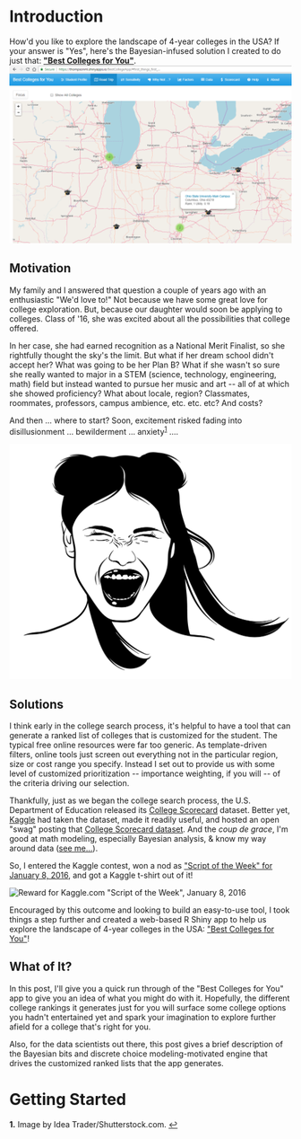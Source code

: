 # Introduction

How'd you like to explore the landscape of 4-year colleges in the USA? If your answer is "Yes", here's the Bayesian-infused solution I created to do just that: [**"Best Colleges for You"**](https://thompsonml.shinyapps.io/BestCollegeApp/).
![A virtual college roadtrip exploring colleges ranked just for you.](BestCollegeApp_roadtrip1.png)

## Motivation

My family and I answered that question a couple of years ago with an enthusiastic "We'd love to!"  Not because we have some great love for college exploration.  But, because our daughter would soon be applying to colleges.  Class of '16, she was excited about all the possibilities that college offered.  

In her case, she had earned recognition as a National Merit Finalist, so she rightfully thought the sky's the limit.  But what if her dream school didn't accept her?  What was going to be her Plan B?  What if she wasn't so sure she really wanted to major in a STEM (science, technology, engineering, math) field but instead wanted to pursue her music and art -- all of at which she showed proficiency?  What about locale, region? Classmates, roommates, professors, campus ambience, etc. etc. etc?  And costs?

And then ... where to start? Soon, excitement risked fading into disillusionment ... bewilderment ... anxiety<sup id="a1">[1](#f1)</sup> ....


![by Idea Trader/Shutterstock.com](https://github.com/apollostream/College_Scorecard/blob/master/shutterstock_701062771.jpg) <!-- .element height="50%" width="50%" -->

## Solutions

I think early in the college search process, it's helpful to have a tool that can generate a ranked list of colleges that is customized for the student.  The typical free online resources were far too generic.  As template-driven filters, online tools just screen out everything not in the particular region, size or cost range you specify. Instead I set out to provide us with some level of customized prioritization -- importance weighting, if you will -- of the criteria driving our selection.  

Thankfully, just as we began the college search process, the U.S. Department of Education released its [College Scorecard](https://collegescorecard.ed.gov/data/) dataset.  Better yet, [Kaggle](https://kaggle.com) had taken the dataset, made it readily useful, and hosted an open "swag" posting that [College Scorecard dataset](https://collegescorecard.ed.gov/data/).  And the *coup de grace*, I'm good at math modeling, especially Bayesian analysis, & know my way around data ([see me...](https://www.linkedin.com/in/mlthomps/)).

So, I entered the Kaggle contest, won a nod as ["Script of the Week" for January 8, 2016](http://blog.kaggle.com/2016/02/19/december-2015-january-2016-scripts-of-the-week/), and got a Kaggle t-shirt out of it!

![Reward for Kaggle.com "Script of the Week", January 8, 2016](http://github.com/apollostream/College_Scorecard/blob/master/kaggle_tshirt.jpg)

Encouraged by this outcome and looking to build an easy-to-use tool, I took things a step further and created a web-based R Shiny app to help us explore the landscape of 4-year colleges in the USA: ["Best Colleges for You"](https://thompsonml.shinyapps.io/BestCollegeApp/)!

## What of It?

In this post, I'll give you a quick run through of the "Best Colleges for You" app to give you an idea of what you might do with it.  Hopefully, the different college rankings it generates just for you will surface some college options you hadn't entertained yet and spark your imagination to explore further afield for a college that's right for you.

Also, for the data scientists out there, this post gives a brief description of the Bayesian bits and discrete choice modeling-motivated engine that drives the customized ranked lists that the app generates.

# Getting Started

<b id="f1">1.</b> Image by Idea Trader/Shutterstock.com. [↩](#a1)

